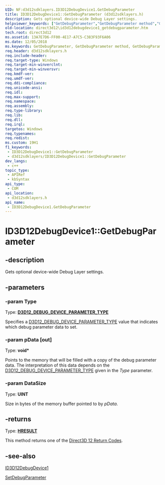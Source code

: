 ```yaml
---
UID: NF:d3d12sdklayers.ID3D12DebugDevice1.GetDebugParameter
title: ID3D12DebugDevice1::GetDebugParameter (d3d12sdklayers.h)
description: Gets optional device-wide Debug Layer settings.
helpviewer_keywords: ["GetDebugParameter","GetDebugParameter method","GetDebugParameter method","ID3D12DebugDevice1 interface","ID3D12DebugDevice1 interface","GetDebugParameter method","ID3D12DebugDevice1.GetDebugParameter","ID3D12DebugDevice1::GetDebugParameter","d3d12sdklayers/ID3D12DebugDevice1::GetDebugParameter","direct3d12.id3d12debugdevice1_getdebugparameter"]
old-location: direct3d12\id3d12debugdevice1_getdebugparameter.htm
tech.root: direct3d12
ms.assetid: 13A7E7D6-FF00-4E17-A7C5-C383F93F6A06
ms.date: 12/05/2018
ms.keywords: GetDebugParameter, GetDebugParameter method, GetDebugParameter method,ID3D12DebugDevice1 interface, ID3D12DebugDevice1 interface,GetDebugParameter method, ID3D12DebugDevice1.GetDebugParameter, ID3D12DebugDevice1::GetDebugParameter, d3d12sdklayers/ID3D12DebugDevice1::GetDebugParameter, direct3d12.id3d12debugdevice1_getdebugparameter
req.header: d3d12sdklayers.h
req.include-header: 
req.target-type: Windows
req.target-min-winverclnt: 
req.target-min-winversvr: 
req.kmdf-ver: 
req.umdf-ver: 
req.ddi-compliance: 
req.unicode-ansi: 
req.idl: 
req.max-support: 
req.namespace: 
req.assembly: 
req.type-library: 
req.lib: 
req.dll: 
req.irql: 
targetos: Windows
req.typenames: 
req.redist: 
ms.custom: 19H1
f1_keywords:
 - ID3D12DebugDevice1::GetDebugParameter
 - d3d12sdklayers/ID3D12DebugDevice1::GetDebugParameter
dev_langs:
 - c++
topic_type:
 - APIRef
 - kbSyntax
api_type:
 - COM
api_location:
 - d3d12sdklayers.h
api_name:
 - ID3D12DebugDevice1.GetDebugParameter
---
```


# ID3D12DebugDevice1::GetDebugParameter


## -description

Gets optional device-wide Debug Layer settings.

## -parameters

### -param Type

Type: <b><a href="/windows/desktop/api/d3d12sdklayers/ne-d3d12sdklayers-d3d12_debug_device_parameter_type">D3D12_DEBUG_DEVICE_PARAMETER_TYPE</a></b>

Specifies a <a href="/windows/desktop/api/d3d12sdklayers/ne-d3d12sdklayers-d3d12_debug_device_parameter_type">D3D12_DEBUG_DEVICE_PARAMETER_TYPE</a> value that indicates which debug parameter data to set.

### -param pData [out]

Type: <b>void*</b>

Points to the memory that will be filled with a copy of the debug parameter data. The interpretation of this data depends on the <a href="/windows/desktop/api/d3d12sdklayers/ne-d3d12sdklayers-d3d12_debug_device_parameter_type">D3D12_DEBUG_DEVICE_PARAMETER_TYPE</a> given in the <i>Type</i> parameter.

### -param DataSize

Type: <b>UINT</b>

Size in bytes of the memory buffer pointed to by <i>pData</i>.

## -returns

Type: <b><a href="/windows/win32/com/structure-of-com-error-codes">HRESULT</a></b>

This method returns one of the <a href="/windows/desktop/direct3d12/d3d12-graphics-reference-returnvalues">Direct3D 12 Return Codes</a>.

## -see-also

<a href="/windows/desktop/api/d3d12sdklayers/nn-d3d12sdklayers-id3d12debugdevice1">ID3D12DebugDevice1</a>



<a href="/windows/desktop/api/d3d12sdklayers/nf-d3d12sdklayers-id3d12debugdevice1-setdebugparameter">SetDebugParameter</a>